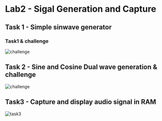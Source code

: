 # Lab2 - Sigal Generation and Capture
## Task 1 - Simple sinwave generator
### Task1 & challenge
![challenge](images/task1.png)


## Task 2 - Sine and Cosine Dual wave generation & challenge
![challenge](images/task2.png)
 

## Task3 - Capture and display audio signal in RAM
![task3](images/task3.png)